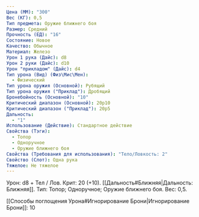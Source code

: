```yaml
---
Цена (ММ): "300"
Вес (КГ): 0,5
Тип предмета: Оружие ближнего боя
Размер: Средний
Прочность (ЕД): "16"
Состояние: Новое
Качество: Обычное
Материал: Железо
Урон 1 рука (Дайс): d8
Урон 2 руки (Дайс): d10
Урон "прикладом" (Дайс): d4
Тип урона (Вид) (Физ\Мис\Мен):
  - Физический
Тип урона оружия (Основной): Рубящий
Тип урона оружия ("Приклад"): Дробящий
Бронебойность (Основной): "10"
Критический диапазон (Основной): 20р10
Критический диапазон ("Приклад"): 20р5
Дальность:
  - "1"
Использование (Действие): Стандартное действие
Свойства (Тэги):
  - Топор
  - Одноручное
  - Оружие ближнего боя
Свойства (Требования для использования): "Тело/Ловкость: 2"
Свойство (Слот): Одна рука
Тяжелое: Не тяжелое
---
```

Урон: d8 + Тел / Лов. Крит: 20 (+10). [[Дальность#Ближняя|Дальность: Ближняя]]. Тип: Топор; Одноручное; Оружие ближнего боя. Вес: 0,5. 

[[Способы поглощения Урона#Игнорирование Брони|Игнорирование Брони]]: 10